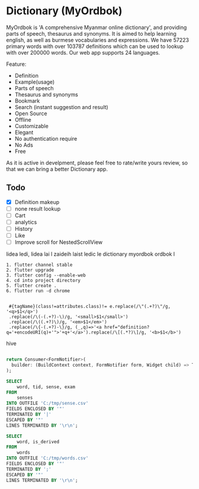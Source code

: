 # Dictionary (MyOrdbok)

MyOrdbok is 'A comprehensive Myanmar online dictionary', and providing parts of speech, thesaurus and synonyms. It is aimed to help learning english, as well as burmese vocabularies and expressions. We have 57223 primary words with over 103787 definitions which can be used to lookup with over 200000 words. Our web app supports 24 languages.

Feature:

- Definition
- Example(usage)
- Parts of speech
- Thesaurus and synonyms
- Bookmark
- Search (instant suggestion and result)
- Open Source
- Offline
- Customizable
- Elegant
- No authentication require
- No Ads
- Free

As it is active in develpment, please feel free to rate/write yours review, so that we can bring a better Dictionary app.

## Todo

- [x] Definition makeup
- [ ] none result lookup
- [ ] Cart
- [ ] analytics
- [ ] History
- [ ] Like
- [ ] Improve scroll for NestedScrollView

lidea
ledi, lidea lai l
zaideih
laist
ledic
le
dictionary
myordbok
ordbok
l

```shell
1. flutter channel stable
2. flutter upgrade
3. flutter config --enable-web
4. cd into project directory
5. flutter create .
6. flutter run -d chrome
```

```pug

 #{tagName}(class!=attributes.class)!= e.replace(/\"(.+?)\"/g, '<q>$1</q>')
 .replace(/\(-(.+?)-\)/g, '<small>$1</small>')
 .replace(/\((.+?)\)/g, '<em>$1</em>')
 .replace(/\{-(.+?)-\}/g, (_,q)=>'<a href="definition?q='+encodeURI(q)+'">'+q+'</a>').replace(/\[(.*?)\]/g, '<b>$1</b>')

```

hive

```dart

return Consumer<FormNotifier>(
  builder: (BuildContext context, FormNotifier form, Widget child) => Text(??)
);

```

```sql
SELECT
    word, tid, sense, exam
FROM
    senses
INTO OUTFILE 'C:/tmp/sense.csv'
FIELDS ENCLOSED BY '"'
TERMINATED BY '|'
ESCAPED BY '"'
LINES TERMINATED BY '\r\n';

SELECT
    word, is_derived
FROM
    words
INTO OUTFILE 'C:/tmp/words.csv'
FIELDS ENCLOSED BY '"'
TERMINATED BY ';'
ESCAPED BY '"'
LINES TERMINATED BY '\r\n';
```
